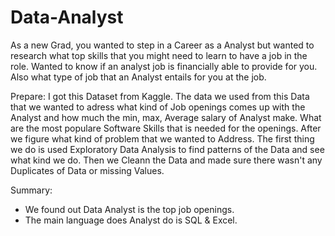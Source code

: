 # Data-Analyst
As a new Grad, you wanted to step in a Career as a Analyst but wanted to research what top skills that you might need to learn to have a job in the role. Wanted to know if an analyst job is financially able to provide for you. Also what type of job that an Analyst entails for you at the job.

Prepare: I got this Dataset from Kaggle. The data we used from this Data that we wanted to adress what kind of Job openings comes up with the Analyst and how much the min, max, Average salary of Analyst make. What are the most populare Software Skills that is needed for the openings. After we figure what kind of problem that we wanted to Address. The first thing we do is used Exploratory Data Analysis to find patterns of the Data and see what kind we do. Then we Cleann the Data and made sure there wasn't any Duplicates of Data or missing Values.

Summary: 
- We found out Data Analyst is the top job openings. 
- The main language does Analyst do is SQL & Excel.

